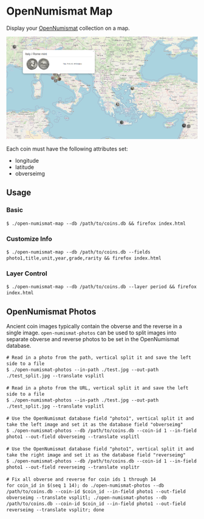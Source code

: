 # OpenNumismat Map

Display your [OpenNumismat](https://github.com/OpenNumismat) collection on a map.

![Example](./img/example.png "Example")

Each coin must have the following attributes set:

- longitude
- latitude
- obverseimg

## Usage

### Basic

```
$ ./open-numismat-map --db /path/to/coins.db && firefox index.html 
```

### Customize Info

```
$ ./open-numismat-map --db /path/to/coins.db --fields photo1,title,unit,year,grade,rarity && firefox index.html
```

### Layer Control

```
$ ./open-numismat-map --db /path/to/coins.db --layer period && firefox index.html
```

## OpenNumismat Photos

Ancient coin images typically contain the obverse and the reverse in a single image. `open-numismat-photos` can be used to split images into separate obverse and reverse photos to be set in the OpenNumismat database.

```
# Read in a photo from the path, vertical split it and save the left side to a file
$ ./open-numismat-photos --in-path ./test.jpg --out-path ./test_split.jpg --translate vsplitl

# Read in a photo from the URL, vertical split it and save the left side to a file
$ ./open-numismat-photos --in-path ./test.jpg --out-path ./test_split.jpg --translate vsplitl

# Use the OpenNumismat database field "photo1", vertical split it and take the left image and set it as the database field "obverseimg"
$ ./open-numismat-photos --db /path/to/coins.db --coin-id 1 --in-field photo1 --out-field obverseimg --translate vsplitl

# Use the OpenNumismat database field "photo1", vertical split it and take the right image and set it as the database field "reverseimg"
$ ./open-numismat-photos --db /path/to/coins.db --coin-id 1 --in-field photo1 --out-field reverseimg --translate vsplitr

# Fix all obverse and reverse for coin ids 1 through 14
for coin_id in $(seq 1 14); do ./open-numismat-photos --db /path/to/coins.db --coin-id $coin_id --in-field photo1 --out-field obverseimg --translate vsplitl; ./open-numismat-photos --db /path/to/coins.db --coin-id $coin_id --in-field photo1 --out-field reverseimg --translate vsplitr; done
```
